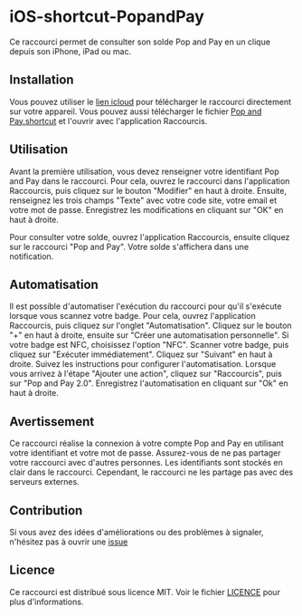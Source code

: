 # iOS-shortcut-PopandPay

Ce raccourci permet de consulter son solde Pop and Pay en un clique depuis son iPhone, iPad ou mac.

## Installation
Vous pouvez utiliser le [lien icloud](https://www.icloud.com/shortcuts/eeab720f36f34d9ab911546e485d56c5) pour télécharger le raccourci directement sur votre appareil.
Vous pouvez aussi télécharger le fichier [Pop and Pay.shortcut](Pop%20and%20Pay.shortcut) et l'ouvrir avec l'application Raccourcis.

## Utilisation
Avant la première utilisation, vous devez renseigner votre identifiant Pop and Pay dans le raccourci. Pour cela, ouvrez le raccourci dans l'application Raccourcis, puis cliquez sur le bouton "Modifier" en haut à droite. Ensuite, renseignez les trois champs "Texte" avec votre code site, votre email et votre mot de passe. Enregistrez les modifications en cliquant sur "OK" en haut à droite.

Pour consulter votre solde, ouvrez l'application Raccourcis, ensuite cliquez sur le raccourci "Pop and Pay". Votre solde s'affichera dans une notification.

## Automatisation
Il est possible d'automatiser l'exécution du raccourci pour qu'il s'exécute lorsque vous scannez votre badge. Pour cela, ouvrez l'application Raccourcis, puis cliquez sur l'onglet "Automatisation". Cliquez sur le bouton "+" en haut à droite, ensuite sur "Créer une automatisation personnelle". Si votre badge est NFC, choisissez l'option "NFC".
Scanner votre badge, puis cliquez sur "Exécuter immédiatement". Cliquez sur "Suivant" en haut à droite.
Suivez les instructions pour configurer l'automatisation. Lorsque vous arrivez à l'étape "Ajouter une action", cliquez sur "Raccourcis", puis sur "Pop and Pay 2.0". Enregistrez l'automatisation en cliquant sur "Ok" en haut à droite.

## Avertissement
Ce raccourci réalise la connexion à votre compte Pop and Pay en utilisant votre identifiant et votre mot de passe. Assurez-vous de ne pas partager votre raccourci avec d'autres personnes. Les identifiants sont stockés en clair dans le raccourci. Cependant, le raccourci ne les partage pas avec des serveurs externes.

## Contribution
Si vous avez des idées d'améliorations ou des problèmes à signaler, n'hésitez pas à ouvrir une [issue](https://github.com/sylvainvallot/iOS-shortcut-PopandPay/issues)

## Licence
Ce raccourci est distribué sous licence MIT. Voir le fichier [LICENCE](LICENCE) pour plus d'informations.
